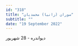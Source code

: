 ```yaml
---
id: "318"
title: "سوران (زانیا) محمدیان"
subtitle: ""
date: "19 September 2022"
---
```


دیواندره - 28 شهریور 
